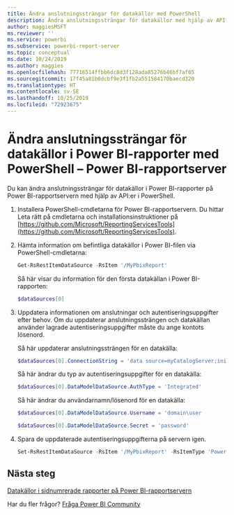 ```yaml
---
title: Ändra anslutningssträngar för datakällor med PowerShell
description: Ändra anslutningssträngar för datakällor med hjälp av API:er i PowerShell – Power BI-rapportserver.
author: maggiesMSFT
ms.reviewer: ''
ms.service: powerbi
ms.subservice: powerbi-report-server
ms.topic: conceptual
ms.date: 10/24/2019
ms.author: maggies
ms.openlocfilehash: 77716514ffbb6dc8d3f128ada85276b46bf7af05
ms.sourcegitcommit: 17f45a81b0dcbf9e3f1fb2a551584170baecd320
ms.translationtype: HT
ms.contentlocale: sv-SE
ms.lasthandoff: 10/25/2019
ms.locfileid: "72923675"
---
```

# <a name="change-data-source-connection-strings-in-power-bi-reports-with-powershell---power-bi-report-server"></a>Ändra anslutningssträngar för datakällor i Power BI-rapporter med PowerShell – Power BI-rapportserver

Du kan ändra anslutningssträngar för datakällor i Power BI-rapporter på Power BI-rapportservern med hjälp av API:er i PowerShell. 

1. Installera PowerShell-cmdletarna för Power BI-rapportservern. Du hittar Leta rätt på cmdletarna och installationsinstruktioner på [https://github.com/Microsoft/ReportingServicesTools](https://github.com/Microsoft/ReportingServicesTools). 

2. Hämta information om befintliga datakällor i Power BI-filen via PowerShell-cmdletarna:

    ```powershell
    Get-RsRestItemDataSource -RsItem '/MyPbixReport'
    ```

    Så här visar du information för den första datakällan i Power BI-rapporten: 

    ```powershell
    $dataSources[0]
    ```

3. Uppdatera informationen om anslutningar och autentiseringsuppgifter efter behov. Om du uppdaterar anslutningssträngen och datakällan använder lagrade autentiseringsuppgifter måste du ange kontots lösenord. 

    Så här uppdaterar anslutningssträngen för en datakälla:

    ```powershell
    $dataSources[0].ConnectionString = 'data source=myCatalogServer;initial catalog=ReportServer;persist security info=False' 
    ```

    Så här ändrar du typ av autentiseringsuppgifter för en datakälla:

    ```powershell
    $dataSources[0].DataModelDataSource.AuthType = 'Integrated'
    ```

    Så här ändrar du användarnamn/lösenord för en datakälla:

    ```powershell
    $dataSources[0].DataModelDataSource.Username = 'domain\user
    ```
    ```powershell
    $dataSources[0].DataModelDataSource.Secret = 'password'
    ```

4. Spara de uppdaterade autentiseringsuppgifterna på servern igen.

    ```powershell
    Set-RsRestItemDataSource -RsItem '/MyPbixReport' -RsItemType 'PowerBIReport' -DataSources $dataSources
    ```

## <a name="next-steps"></a>Nästa steg

[Datakällor i sidnumrerade rapporter på Power BI-rapportservern](connect-data-sources.md) 

Har du fler frågor? [Fråga Power BI Community](https://community.powerbi.com/)

